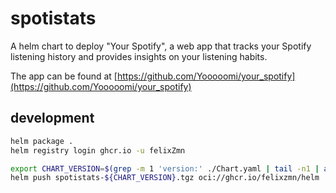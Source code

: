 # spotistats

A helm chart to deploy "Your Spotify", a web app that tracks your Spotify listening history and provides insights on your listening habits.

The app can be found at [https://github.com/Yooooomi/your_spotify](https://github.com/Yooooomi/your_spotify)

## development

```bash
helm package .
helm registry login ghcr.io -u felixZmn

export CHART_VERSION=$(grep -m 1 'version:' ./Chart.yaml | tail -n1 | awk '{ print $2 }')
helm push spotistats-${CHART_VERSION}.tgz oci://ghcr.io/felixzmn/helm
```
